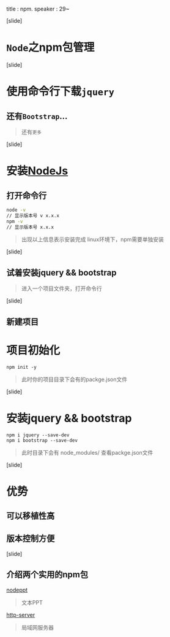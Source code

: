 
title : npm.
speaker : 29~


[slide]

# `Node`之**npm**包管理

[slide]

# 使用**命令行**下载`jquery`

## 还有`Bootstrap`...

> 还有`更多`

[slide]

# 安装[NodeJs](http://nodejs.org)

## 打开命令行

```bash
node -v
// 显示版本号 v x.x.x
npm -v
// 显示版本号 x.x.x
```
> 出现以上信息表示安装完成
> linux环境下，npm需要单独安装

[slide]

## 试着安装jquery && bootstrap

> 进入一个项目文件夹，打开命令行


[slide]

## 新建项目

# 项目初始化

```
npm init -y
```
> 此时你的项目目录下会有的packge.json文件

[slide]

# 安装jquery && bootstrap

```
npm i jquery --save-dev
npm i bootstrap --save-dev
```

> 此时目录下会有 node_modules/
> 查看packge.json文件


[slide]

# 优势
## 可以移植性高
## 版本控制方便


[slide]

## 介绍两个实用的npm包

[nodeppt](https://github.com/ksky521/nodeppt)
> 文本PPT

[http-server](https://www.npmjs.com/package/http-server)
> 局域网服务器